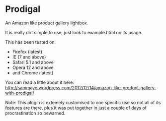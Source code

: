 Prodigal
========

An Amazon like product gallery lightbox.

It is really dirt simple to use, just look to example.html on its usage.

This has been tested on:

- Firefox (latest)
- IE (7 and above)
- Safari 5.1 and above
- Opera 12 and above
- and Chrome (latest)

You can read a little about it here: http://sammaye.wordpress.com/2012/12/14/amazon-like-product-gallery-with-prodigal/

Note: This plugin is extemely customised to one specific use so not all of its features are there, plus it was put together in just a couple of days of procrastination so bewarned.

